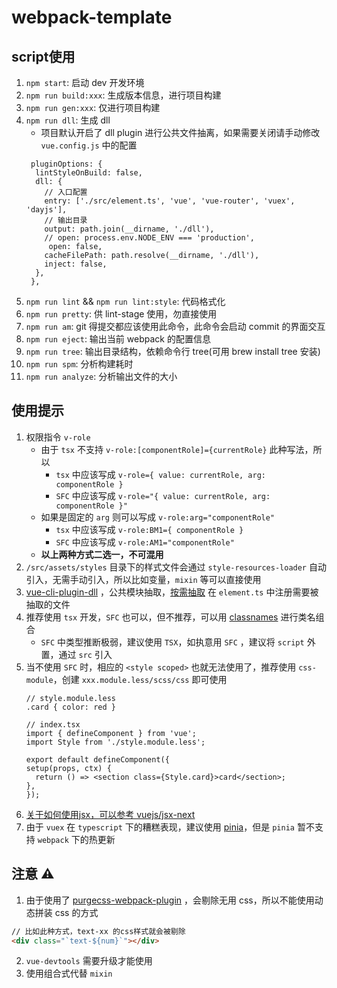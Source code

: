# webpack-template

## script使用

1. `npm start`: 启动 dev 开发环境
2. `npm run build:xxx`: 生成版本信息，进行项目构建
3. `npm run gen:xxx`: 仅进行项目构建
4. `npm run dll`: 生成 dll
   - 项目默认开启了 dll plugin 进行公共文件抽离，如果需要关闭请手动修改 `vue.config.js` 中的配置
   ```
    pluginOptions: {
     lintStyleOnBuild: false,
     dll: {
       // 入口配置
       entry: ['./src/element.ts', 'vue', 'vue-router', 'vuex', 'dayjs'],
       // 输出目录
       output: path.join(__dirname, './dll'),
       // open: process.env.NODE_ENV === 'production',
        open: false,
       cacheFilePath: path.resolve(__dirname, './dll'),
       inject: false,
     },
    },
    ```
5. `npm run lint` && `npm run lint:style`: 代码格式化
6. `npm run pretty`: 供 lint-stage 使用，勿直接使用
7. `npm run am`: git 得提交都应该使用此命令，此命令会启动 commit 的界面交互
8. `npm run eject`: 输出当前 webpack 的配置信息
9. `npm run tree`: 输出目录结构，依赖命令行 tree(可用 brew install tree 安装)
10. `npm run spm`: 分析构建耗时
11. `npm run analyze`: 分析输出文件的大小

## 使用提示

1. 权限指令 `v-role`
   - 由于 `tsx` 不支持 `v-role:[componentRole]={currentRole}` 此种写法，所以
     - `tsx` 中应该写成 `v-role={ value: currentRole, arg: componentRole }`
     - `SFC` 中应该写成 `v-role="{ value: currentRole, arg: componentRole }"`
   - 如果是固定的 `arg` 则可以写成 `v-role:arg="componentRole"`
     - `tsx` 中应该写成 `v-role:BM1={ componentRole }`
     - `SFC` 中应该写成 `v-role:AM1="componentRole"`
   - **以上两种方式二选一，不可混用**
2. `/src/assets/styles` 目录下的样式文件会通过 `style-resources-loader` 自动引入，无需手动引入，所以比如变量，`mixin` 等可以直接使用
3. [vue-cli-plugin-dll](https://github.com/fingerpan/vue-cli-plugin-dll/wiki/zh_cn.md) ，公共模块抽取，[按需抽取](https://github.com/fingerpan/vue-cli-plugin-dll/wiki/zh_cn.md#%E6%8C%89%E9%9C%80%E5%8A%A0%E8%BD%BD) 在 `element.ts` 中注册需要被抽取的文件
4. 推荐使用 `tsx` 开发，`SFC` 也可以，但不推荐，可以用 [classnames](https://www.npmjs.com/package/classnames) 进行类名组合
   - `SFC` 中类型推断极弱，建议使用 `TSX`，如执意用 `SFC` ，建议将 `script` 外置，通过 `src` 引入
5. 当不使用 `SFC` 时，相应的 `<style scoped>` 也就无法使用了，推荐使用 `css-module`，创建 `xxx.module.less/scss/css` 即可使用
	```
	// style.module.less
	.card { color: red }
	
	// index.tsx
	import { defineComponent } from 'vue';
	import Style from './style.module.less';
	
	export default defineComponent({
    setup(props, ctx) {
      return () => <section class={Style.card}>card</section>;
    },
	});
	```
6. [关于如何使用jsx，可以参考 vuejs/jsx-next](https://github.com/vuejs/jsx-next/blob/dev/packages/babel-plugin-jsx/README-zh_CN.md)
7. 由于 `vuex` 在 `typescript` 下的糟糕表现，建议使用 [pinia](https://pinia.esm.dev/)，但是 `pinia` 暂不支持 `webpack`  下的热更新

## 注意 ⚠️

1. 由于使用了 [purgecss-webpack-plugin](https://www.npmjs.com/package/purgecss-webpack-plugin) ，会剔除无用 css，所以不能使用动态拼装 css 的方式
```html
// 比如此种方式，text-xx 的css样式就会被剔除
<div class="`text-${num}`"></div>
```
2. `vue-devtools` 需要升级才能使用
3. 使用组合式代替 `mixin`


